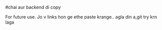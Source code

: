 #chai aur backend di copy

For future use. Jo v links hon ge ethe paste krange..
agla din a,git try krn laga

